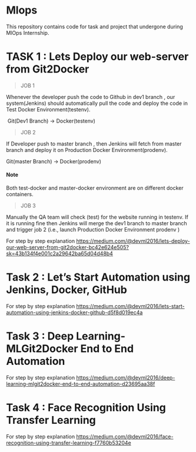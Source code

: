 # Mlops

This repository contains code for task and project that undergone during MlOps Internship.

# TASK 1 : Lets Deploy our web-server from Git2Docker
>JOB 1

Whenever the developer push the code to Github in dev1 branch , our system(Jenkins) should automatically pull the code and deploy the code in Test Docker Environment(testenv). 

 Git(Dev1 Branch) → Docker(testenv)
 
>JOB 2

If Developer push to master branch , then Jenkins will fetch from master branch and deploy it on Production Docker Environment(prodenv).

Git(master Branch) → Docker(prodenv)

#### Note

Both test-docker and master-docker environment are on different docker containers.

>JOB 3

Manually the QA team will check (test) for the website running in testenv. If it is running fine then Jenkins will merge the dev1 branch to master branch and trigger job 2 (i.e., launch Production Docker Environment prodenv )

For step by step explanation https://medium.com/@devml2016/lets-deploy-our-web-server-from-git2docker-bc42e624e505?sk=43b134f4e001c2a29642ba65d04d48b4

# Task 2 : Let’s Start Automation using Jenkins, Docker, GitHub
For step by step explanation https://medium.com/@devml2016/lets-start-automation-using-jenkins-docker-github-d5f8d019ec4a

# Task 3 : Deep Learning- MLGit2Docker End to End Automation
For step by step explanation https://medium.com/@devml2016/deep-learning-mlgit2docker-end-to-end-automation-d23695aa38f

# Task 4 : Face Recognition Using Transfer Learning
For step by step explanation https://medium.com/@devml2016/face-recognition-using-transfer-learning-f7760b53204e

